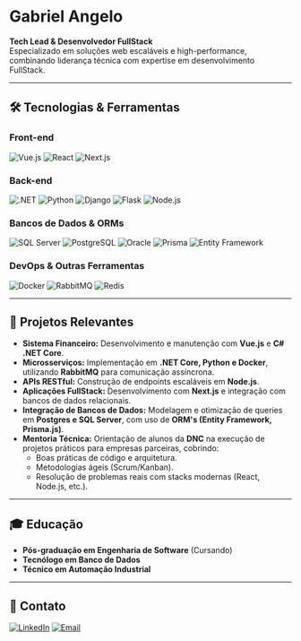 

<!--
**angelog/angelog** is a ✨ _special_ ✨ repository because its `README.md` (this file) appears on your GitHub profile.

Here are some ideas to get you started:

- 🔭 I’m currently working on ...
- 🌱 I’m currently learning ...
- 👯 I’m looking to collaborate on ...
- 🤔 I’m looking for help with ...
- 💬 Ask me about ...
- 📫 How to reach me: ...
- 😄 Pronouns: ...
- ⚡ Fun fact: ...
-->
# **Gabriel Angelo**  
**Tech Lead & Desenvolvedor FullStack**  
Especializado em soluções web escaláveis e high-performance, combinando liderança técnica com expertise em desenvolvimento FullStack.  

---

## **🛠 Tecnologias & Ferramentas**  

### **Front-end**  
![Vue.js](https://img.shields.io/badge/Vue.js-4FC08D?style=for-the-badge&logo=vuedotjs&logoColor=white)
![React](https://img.shields.io/badge/React-61DAFB?style=for-the-badge&logo=react&logoColor=black)
![Next.js](https://img.shields.io/badge/Next.js-000000?style=for-the-badge&logo=nextdotjs&logoColor=white)

### **Back-end**  
![.NET](https://img.shields.io/badge/.NET-512BD4?style=for-the-badge&logo=dotnet&logoColor=white)
![Python](https://img.shields.io/badge/Python-3776AB?style=for-the-badge&logo=python&logoColor=white)
![Django](https://img.shields.io/badge/Django-092E20?style=for-the-badge&logo=django&logoColor=white)
![Flask](https://img.shields.io/badge/Flask-000000?style=for-the-badge&logo=flask&logoColor=white)
![Node.js](https://img.shields.io/badge/Node.js-339933?style=for-the-badge&logo=nodedotjs&logoColor=white)

### **Bancos de Dados & ORMs**  
![SQL Server](https://img.shields.io/badge/SQL_Server-CC2927?style=for-the-badge&logo=microsoftsqlserver&logoColor=white)
![PostgreSQL](https://img.shields.io/badge/PostgreSQL-4169E1?style=for-the-badge&logo=postgresql&logoColor=white)
![Oracle](https://img.shields.io/badge/Oracle-F80000?style=for-the-badge&logo=oracle&logoColor=white)
![Prisma](https://img.shields.io/badge/Prisma-2D3748?style=for-the-badge&logo=prisma&logoColor=white)
![Entity Framework](https://img.shields.io/badge/Entity_Framework-512BD4?style=for-the-badge&logo=dotnet&logoColor=white)

### **DevOps & Outras Ferramentas**  
![Docker](https://img.shields.io/badge/Docker-2496ED?style=for-the-badge&logo=docker&logoColor=white)
![RabbitMQ](https://img.shields.io/badge/RabbitMQ-FF6600?style=for-the-badge&logo=rabbitmq&logoColor=white)
![Redis](https://img.shields.io/badge/Redis-DC382D?style=for-the-badge&logo=redis&logoColor=white)

---

## **🚀 Projetos Relevantes**  
- **Sistema Financeiro:** Desenvolvimento e manutenção com **Vue.js** e **C# .NET Core**.  
- **Microsserviços:** Implementação em **.NET Core, Python e Docker**, utilizando **RabbitMQ** para comunicação assíncrona.  
- **APIs RESTful:** Construção de endpoints escaláveis em **Node.js**.  
- **Aplicações FullStack:** Desenvolvimento com **Next.js** e integração com bancos de dados relacionais.  
- **Integração de Bancos de Dados:** Modelagem e otimização de queries em **Postgres e SQL Server**, com uso de **ORM's (Entity Framework, Prisma.js)**.  
- **Mentoria Técnica:** Orientação de alunos da **DNC** na execução de projetos práticos para empresas parceiras, cobrindo:  
  - Boas práticas de código e arquitetura.  
  - Metodologias ágeis (Scrum/Kanban).  
  - Resolução de problemas reais com stacks modernas (React, Node.js, etc.).  

---

## **🎓 Educação**  
- **Pós-graduação em Engenharia de Software** (Cursando)  
- **Tecnólogo em Banco de Dados**  
- **Técnico em Automação Industrial**  

---

## **📩 Contato**  
[![LinkedIn](https://img.shields.io/badge/LinkedIn-0A66C2?style=for-the-badge&logo=linkedin&logoColor=white&labelColor=101010)](https://www.linkedin.com/in/gabriel-angelo)
[![Email](https://img.shields.io/badge/Email-D14836?style=for-the-badge&logo=gmail&logoColor=white)](mailto:angelo3g@outlook.com)
